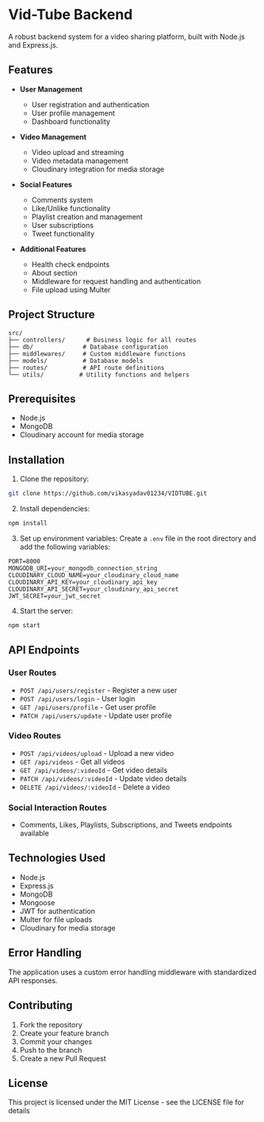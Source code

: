 # Vid-Tube Backend

A robust backend system for a video sharing platform, built with Node.js and Express.js.

## Features

- **User Management**
  - User registration and authentication
  - User profile management
  - Dashboard functionality

- **Video Management**
  - Video upload and streaming
  - Video metadata management
  - Cloudinary integration for media storage

- **Social Features**
  - Comments system
  - Like/Unlike functionality
  - Playlist creation and management
  - User subscriptions
  - Tweet functionality

- **Additional Features**
  - Health check endpoints
  - About section
  - Middleware for request handling and authentication
  - File upload using Multer

## Project Structure

```
src/
├── controllers/      # Business logic for all routes
├── db/              # Database configuration
├── middlewares/     # Custom middleware functions
├── models/          # Database models
├── routes/          # API route definitions
└── utils/          # Utility functions and helpers
```

## Prerequisites

- Node.js
- MongoDB
- Cloudinary account for media storage

## Installation

1. Clone the repository:
```bash
git clone https://github.com/vikasyadav01234/VIDTUBE.git
```

2. Install dependencies:
```bash
npm install
```

3. Set up environment variables:
Create a `.env` file in the root directory and add the following variables:
```env
PORT=8000
MONGODB_URI=your_mongodb_connection_string
CLOUDINARY_CLOUD_NAME=your_cloudinary_cloud_name
CLOUDINARY_API_KEY=your_cloudinary_api_key
CLOUDINARY_API_SECRET=your_cloudinary_api_secret
JWT_SECRET=your_jwt_secret
```

4. Start the server:
```bash
npm start
```

## API Endpoints

### User Routes
- `POST /api/users/register` - Register a new user
- `POST /api/users/login` - User login
- `GET /api/users/profile` - Get user profile
- `PATCH /api/users/update` - Update user profile

### Video Routes
- `POST /api/videos/upload` - Upload a new video
- `GET /api/videos` - Get all videos
- `GET /api/videos/:videoId` - Get video details
- `PATCH /api/videos/:videoId` - Update video details
- `DELETE /api/videos/:videoId` - Delete a video

### Social Interaction Routes
- Comments, Likes, Playlists, Subscriptions, and Tweets endpoints available

## Technologies Used

- Node.js
- Express.js
- MongoDB
- Mongoose
- JWT for authentication
- Multer for file uploads
- Cloudinary for media storage

## Error Handling

The application uses a custom error handling middleware with standardized API responses.

## Contributing

1. Fork the repository
2. Create your feature branch
3. Commit your changes
4. Push to the branch
5. Create a new Pull Request

## License

This project is licensed under the MIT License - see the LICENSE file for details